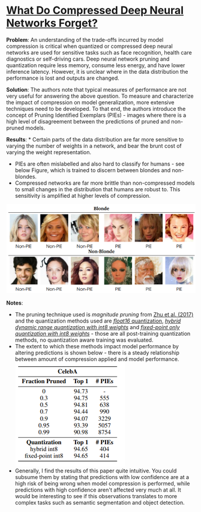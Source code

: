 # [What Do Compressed Deep Neural Networks Forget?](https://arxiv.org/pdf/1911.05248v2.pdf)

**Problem**: An understanding of the trade-offs incurred by model compression is critical when
quantized or compressed deep neural networks are used for sensitive tasks such as face recognition, health care diagnostics or self-driving cars. Deep neural network pruning and quantization require less memory, consume less energy, and have lower inference
latency. However, it is unclear where in the data distribution the performance is lost and outputs are changed.

**Solution**: The authors note that typical measures of performance are not very useful for answering the above question. To measure and characterize the impact of compression on model generalization, more extensive techniques need to be developed. To that end, the authors introduce the concept of Pruning Identified Exemplars (PIEs) - images where there is a high level of disagreement between the predictions of pruned and non-pruned models.

**Results**: * Certain parts of the data distribution are far more sensitive to varying the number of weights in a network, and bear the brunt cost of varying the weight representation.
* PIEs are often mislabelled and also hard to classify for humans - see below Figure, which is trained to discern between blondes and non-blondes.
* Compressed networks are far more brittle than non-compressed models to small changes in the distribution that humans are robust to. This sensitivity is amplified at higher levels of compression.

![BILD](../images/pruning_identified_examples.png?raw=true "Wireframe001")

**Notes**:
* The pruning technique used is *magnitude pruning* from [Zhu et al. (2017)](https://arxiv.org/abs/1710.01878) and the quantization methods used are [*float16* quantization](https://arxiv.org/pdf/1710.03740.pdf), [*hybrid dynamic range quantization with int8 weights*](https://www.isca-speech.org/archive/Interspeech_2016/abstracts/0128.html) and [*fixed-point only quantization with int8 weights*](https://research.google/pubs/pub37631/) - those are all post-training quantization methods, no quantization aware training was evaluated. 
* The extent to which these methods impact model performance by altering predictions is shown below - there is a steady relationship between amount of compression applied and model performance. 
![BILD](../images/pie_extent.png?raw=true "Wireframe001")
* Generally, I find the results of this paper quite intuitive. You could subsume them by stating that predictions with low confidence are at a high risk of being wrong when model compression is performed, while predictions with high confidence aren't affected very much at all. It would be interesting to see if this observations translates to more complex tasks such as semantic segmentation and object detection.

